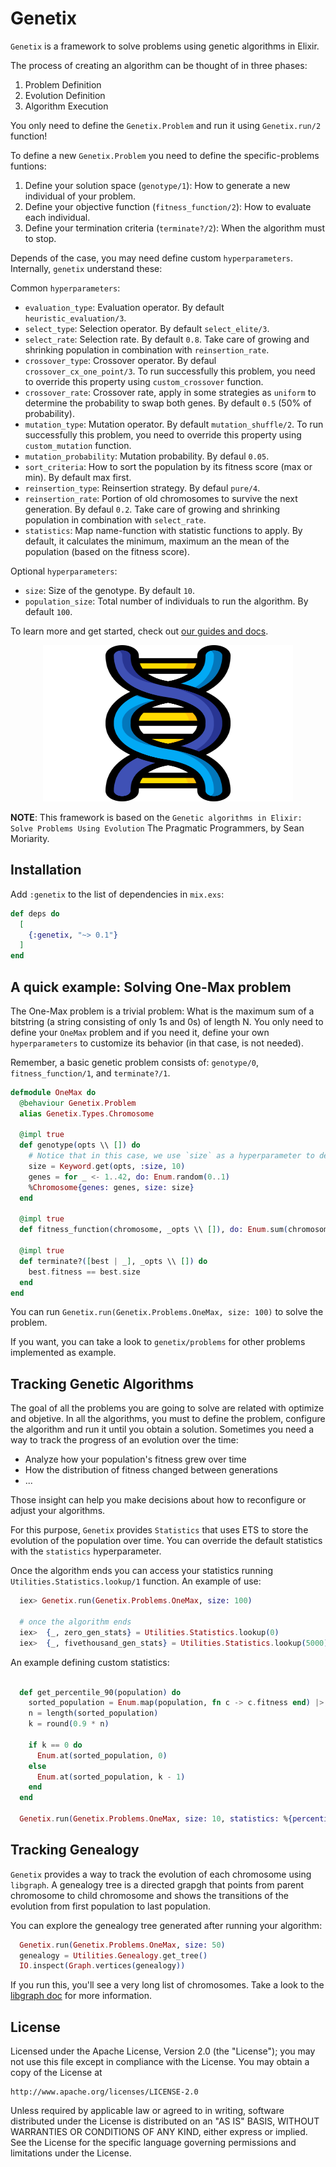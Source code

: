 # Genetix

`Genetix` is a framework to solve problems using genetic algorithms in Elixir.

The process of creating an algorithm can be thought of in three phases:

1. Problem Definition
2. Evolution Definition
3. Algorithm Execution

You only need to define the `Genetix.Problem` and run it using `Genetix.run/2` function!

To define a new `Genetix.Problem`  you need to define the specific-problems funtions:

1. Define your solution space (`genotype/1`): How to generate a new individual of your problem.
2. Define your objective function (`fitness_function/2`): How to evaluate each individual.
3. Define your termination criteria (`terminate?/2`): When the algorithm must to stop.

Depends of the case, you may need define custom `hyperparameters`. Internally, `genetix` understand these:

Common `hyperparameters`:

- `evaluation_type`: Evaluation operator. By default `heuristic_evaluation/3`.
- `select_type`: Selection operator. By default `select_elite/3`.
- `select_rate`: Selection rate. By default `0.8`. Take care of growing and shrinking population in combination with `reinsertion_rate`.
- `crossover_type`: Crossover operator. By defaul `crossover_cx_one_point/3`. To run successfully this problem, you need to override this property using `custom_crossover` function.
- `crossover_rate`: Crossover rate, apply in some strategies as `uniform` to determine the probability to swap both genes. By default `0.5` (50% of probability).
- `mutation_type`: Mutation operator. By default `mutation_shuffle/2`. To run successfully this problem, you need to override this property using `custom_mutation` function.
- `mutation_probability`: Mutation probability. By defaul `0.05`.
- `sort_criteria`: How to sort the population by its fitness score (max or min). By default max first.
- `reinsertion_type`: Reinsertion strategy. By defaul `pure/4`.
- `reinsertion_rate`: Portion of old chromosomes to survive the next generation. By defaul `0.2`. Take care of growing and shrinking population in combination with `select_rate`.
- `statistics`: Map name-function with statistic functions to apply. By default, it calculates the minimum, maximum an the mean of the population (based on the fitness score).

Optional `hyperparameters`:

- `size`: Size of the genotype. By default `10`.
- `population_size`: Total number of individuals to run the algorithm. By default `100`.

To learn more and get started, check out [our guides and docs](https://hexdocs.pm/genetix).

<div align="center">
  <img width="400" height="250" src="guides/logo.png" onerror="this.onerror=null; this.src='assets/logo.png'">
</div>

**NOTE**: This framework is based on the `Genetic algorithms in Elixir: Solve Problems Using Evolution` The Pragmatic Programmers, by Sean Moriarity.

## Installation

Add `:genetix` to the list of dependencies in `mix.exs`:

```elixir
def deps do
  [
    {:genetix, "~> 0.1"}
  ]
end
```

## A quick example: Solving One-Max problem

The One-Max problem is a trivial problem: What is the maximum sum of a bitstring (a string consisting of only 1s and 0s) of length N.
You only need to define your `OneMax` problem and if you need it, define your own `hyperparameters` to customize its behavior (in that case, is not needed).

Remember, a basic genetic  problem consists of: `genotype/0`, `fitness_function/1`, and `terminate?/1`.  
  
  ```elixir
  defmodule OneMax do
    @behaviour Genetix.Problem
    alias Genetix.Types.Chromosome

    @impl true
    def genotype(opts \\ []) do
      # Notice that in this case, we use `size` as a hyperparameter to define the gene size.
      size = Keyword.get(opts, :size, 10)
      genes = for _ <- 1..42, do: Enum.random(0..1)
      %Chromosome{genes: genes, size: size}
    end

    @impl true
    def fitness_function(chromosome, _opts \\ []), do: Enum.sum(chromosome.genes)

    @impl true
    def terminate?([best | _], _opts \\ []) do
      best.fitness == best.size
    end
  end
  ```

You can run `Genetix.run(Genetix.Problems.OneMax, size: 100)` to solve the problem.

If you want, you can take a look to `genetix/problems` for other problems implemented as example.

## Tracking Genetic Algorithms

The goal of all the problems you are going to solve are related with optimize and objetive. In all the algorithms, you must to define the problem, configure the algorithm and run it until you obtain a solution. Sometimes you need a way to track the progress of an evolution over the time:

- Analyze how your population's fitness grew over time
- How the distribution of fitness changed between generations
- ...

Those insight can help you make decisions about how to reconfigure or adjust your algorithms.

For this purpose, `Genetix` provides `Statistics` that uses ETS to store the evolution of the population over time. You can override the default statistics with the `statistics` hyperparameter.

Once the algorithm ends you can access your statistics running `Utilities.Statistics.lookup/1` function.
An example of use:

```elixir
  iex> Genetix.run(Genetix.Problems.OneMax, size: 100)

  # once the algorithm ends
  iex>  {_, zero_gen_stats} = Utilities.Statistics.lookup(0)
  iex>  {_, fivethousand_gen_stats} = Utilities.Statistics.lookup(5000)
```

An example defining custom statistics:

```elixir
  
  def get_percentile_90(population) do
    sorted_population = Enum.map(population, fn c -> c.fitness end) |> Enum.sort()
    n = length(sorted_population)
    k = round(0.9 * n)
    
    if k == 0 do
      Enum.at(sorted_population, 0)
    else
      Enum.at(sorted_population, k - 1)
    end
  end 

  Genetix.run(Genetix.Problems.OneMax, size: 10, statistics: %{percentile_90: &get_percentile_90/1})

```

## Tracking Genealogy

`Genetix` provides a way to track the evolution of each chromosome using `libgraph`. A genealogy tree is a directed grapgh that points from parent chromosome to child chromosome and shows the transitions of the evolution from first population to last population.

You can explore the genealogy tree generated after running your algorithm:

```elixir
  Genetix.run(Genetix.Problems.OneMax, size: 50)
  genealogy = Utilities.Genealogy.get_tree()
  IO.inspect(Graph.vertices(genealogy))
```

If you run this, you'll see a very long list of chromosomes. Take a look to the [libgraph doc](https://hexdocs.pm/libgraph/api-reference.html) for more information.

## License

Licensed under the Apache License, Version 2.0 (the "License");
you may not use this file except in compliance with the License.
You may obtain a copy of the License at

    http://www.apache.org/licenses/LICENSE-2.0

Unless required by applicable law or agreed to in writing, software
distributed under the License is distributed on an "AS IS" BASIS,
WITHOUT WARRANTIES OR CONDITIONS OF ANY KIND, either express or implied.
See the License for the specific language governing permissions and
limitations under the License.
